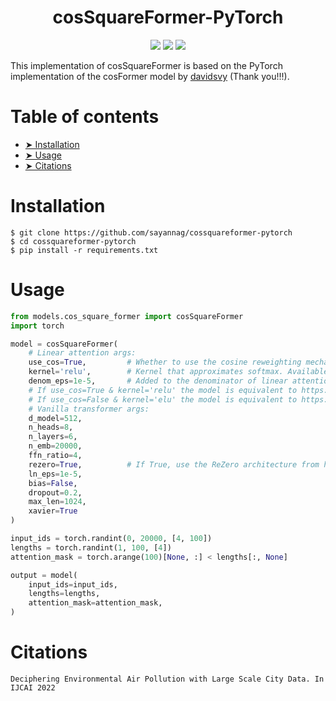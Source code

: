 <h1 align="center">
  <b>cosSquareFormer-PyTorch</b><br>
</h1>

<p align="center">
      <a href="https://www.python.org/">
        <img src="https://img.shields.io/badge/python-3.7-blue.svg" /></a>
       <a href= "https://pytorch.org/">
        <img src="https://img.shields.io/badge/PyTorch-1.9-FF0000.svg" /></a>
       <a href= "https://github.com/davidsvy/cosformer-pytorch/blob/main/LICENSE">
        <img src="https://img.shields.io/badge/license-MIT-white.svg" /></a>
</p>

This implementation of cosSquareFormer is based on the PyTorch implementation of the cosFormer model by [davidsvy](https://github.com/davidsvy/cosformer-pytorch) (Thank you!!!).


Table of contents
===

<!--ts-->
  * [➤ Installation](#installation)
  * [➤ Usage](#usage)
  * [➤ Citations](#citations)
<!--te-->

Installation
===
```
$ git clone https://github.com/sayannag/cossquareformer-pytorch
$ cd cossquareformer-pytorch
$ pip install -r requirements.txt
```

Usage
===

```python
from models.cos_square_former import cosSquareFormer
import torch

model = cosSquareFormer(
    # Linear attention args:
    use_cos=True,         # Whether to use the cosine reweighting mechanism proposed in the paper.
    kernel='relu',        # Kernel that approximates softmax. Available options are 'relu' and 'elu'.
    denom_eps=1e-5,       # Added to the denominator of linear attention for numerical stability.
    # If use_cos=True & kernel='relu' the model is equivalent to https://arxiv.org/pdf/2109.04572.pdf
    # If use_cos=False & kernel='elu' the model is equivalent to https://arxiv.org/pdf/2006.16236.pdf
    # Vanilla transformer args:
    d_model=512,
    n_heads=8, 
    n_layers=6,
    n_emb=20000, 
    ffn_ratio=4, 
    rezero=True,          # If True, use the ReZero architecture from https://arxiv.org/pdf/2003.04887.pdf, else the Pre-LN architecture from https://arxiv.org/pdf/2002.04745.pdf
    ln_eps=1e-5, 
    bias=False, 
    dropout=0.2, 
    max_len=1024, 
    xavier=True
)

input_ids = torch.randint(0, 20000, [4, 100])
lengths = torch.randint(1, 100, [4])
attention_mask = torch.arange(100)[None, :] < lengths[:, None]

output = model(
    input_ids=input_ids,
    lengths=lengths,
    attention_mask=attention_mask,
)
```


Citations
===

```
Deciphering Environmental Air Pollution with Large Scale City Data. In IJCAI 2022
```

